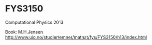 FYS3150
=======

Computational Physics
2013

Book: M.H.Jensen
http://www.uio.no/studier/emner/matnat/fys/FYS3150/h13/index.html

